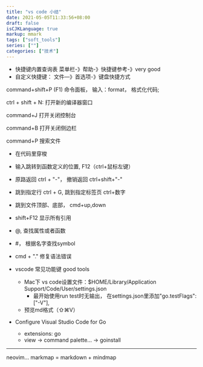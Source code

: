 ```yaml
---
title: "vs code 小结"
date: 2021-05-05T11:33:56+08:00
draft: false
isCJKLanguage: true
markup: mmark
tags: ["soft_tools"]
series: [""]
categories: ["技术"]
---
```


+ 快捷键内置查询表 菜单栏-》帮助-》快捷键参考-》very good
+ 自定义快捷键： 文件—》首选项-》键盘快捷方式

command+shift+P (F1) 命令面板， 输入：format， 格式化代码;

ctrl + shift + N: 打开新的编译器窗口

command+J 打开关闭控制台

command+B 打开关闭侧边栏

command+P 搜索文件
+ 在代码里穿梭
 + 输入跳转到函数定义的位置, F12（ctrl+鼠标左键）
 + 原路返回 ctrl + "-"， 撤销返回 ctrl+shift+"-"
 + 跳到指定行 ctrl + G, 跳到指定标签页 ctrl+数字
 + 跳到文件顶部、底部， cmd+up,down
 + shift+F12 显示所有引用
 + @, 查找属性或者函数
 + #， 根据名字查找symbol
 + cmd + "." 修复语法错误

+ vscode 常见功能键 good tools
    + Mac下 vs code设置文件：$HOME/Library/Application Support/Code/User/settings.json
        + 最开始使用run test时无输出， 在settings.json里添加"go.testFlags":["-V"],
    +   预览md格式（⇧⌘V）
+ Configure Visual Studio Code for Go
    + extensions: go
    + view -> command palette... -> goinstall


---

neovim... 
markmap = markdown + mindmap